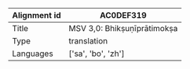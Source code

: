 |Alignment id | AC0DEF319
| --- | --- 
|Title | MSV 3,0: Bhikṣuṇīprātimokṣa 
|Type | translation
|Languages | ['sa', 'bo', 'zh']